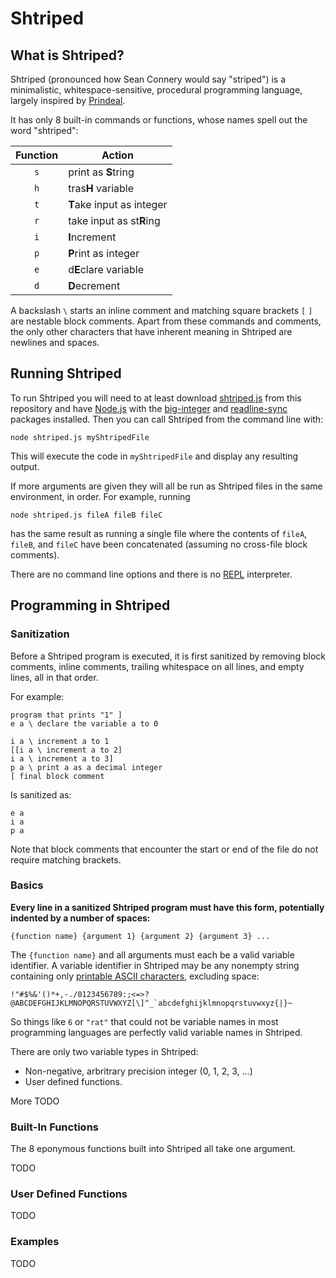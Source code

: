 # Shtriped

## What is Shtriped?

Shtriped (pronounced how Sean Connery would say "striped") is a minimalistic, whitespace-sensitive, procedural programming language, largely inspired by [Prindeal](http://codegolf.stackexchange.com/q/54530/26997).

It has only 8 built-in commands or functions, whose names spell out the word "shtriped":

| Function | Action                     |
|:--------:|----------------------------|
|    `s`   | print as **S**tring        |
|    `h`   | tras**H** variable         |
|    `t`   | **T**ake input as integer  |
|    `r`   | take input as st**R**ing   |
|    `i`   | **I**ncrement              |
|    `p`   | **P**rint as integer       |
|    `e`   | d**E**clare variable       |
|    `d`   | **D**ecrement              |

A backslash `\` starts an inline comment and matching square brackets `[` `]` are nestable block comments. Apart from these commands and comments, the only other characters that have inherent meaning in Shtriped are newlines and spaces.

## Running Shtriped

To run Shtriped you will need to at least download [shtriped.js](http://raw.githubusercontent.com/HelkaHomba/shtriped/master/shtriped.js) from this repository and have [Node.js](http://nodejs.org) with the [big-integer](https://www.npmjs.com/package/big-integer) and [readline-sync](https://www.npmjs.com/package/readline-sync) packages installed. Then you can call Shtriped from the command line with:

    node shtriped.js myShtripedFile

This will execute the code in `myShtripedFile` and display any resulting output.

If more arguments are given they will all be run as Shtriped files in the same environment, in order. For example, running

    node shtriped.js fileA fileB fileC

has the same result as running a single file where the contents of `fileA`, `fileB`, and `fileC` have been concatenated (assuming no cross-file block comments).

There are no command line options and there is no [REPL](http://wikipedia.org/wiki/Read%E2%80%93eval%E2%80%93print_loop) interpreter.

## Programming in Shtriped

### Sanitization

Before a Shtriped program is executed, it is first sanitized by removing block comments, inline comments, trailing whitespace on all lines, and empty lines, all in that order.

For example:

    program that prints "1" ]
    e a \ declare the variable a to 0
        
    i a \ increment a to 1
    [[i a \ increment a to 2]
    i a \ increment a to 3]
    p a \ print a as a decimal integer
    [ final block comment

Is sanitized as:

    e a
    i a
    p a
   
Note that block comments that encounter the start or end of the file do not require matching brackets.

### Basics

**Every line in a sanitized Shtriped program must have this form, potentially indented by a number of spaces:**

    {function name} {argument 1} {argument 2} {argument 3} ...
    
The `{function name}` and all arguments must each be a valid variable identifier. A variable identifier in Shtriped may be any nonempty string containing only [printable ASCII characters](https://en.wikipedia.org/wiki/ASCII#ASCII_printable_characters), excluding space:

    !"#$%&'()*+,-./0123456789:;<=>?@ABCDEFGHIJKLMNOPQRSTUVWXYZ[\]^_`abcdefghijklmnopqrstuvwxyz{|}~

So things like `6` or `"rat"` that could not be variable names in most programming languages are perfectly valid variable names in Shtriped.

There are only two variable types in Shtriped:
  
- Non-negative, arbritrary precision integer (0, 1, 2, 3, ...)
- User defined functions.

More TODO

### Built-In Functions

The 8 eponymous functions built into Shtriped all take one argument.

TODO

### User Defined Functions

TODO

### Examples

TODO